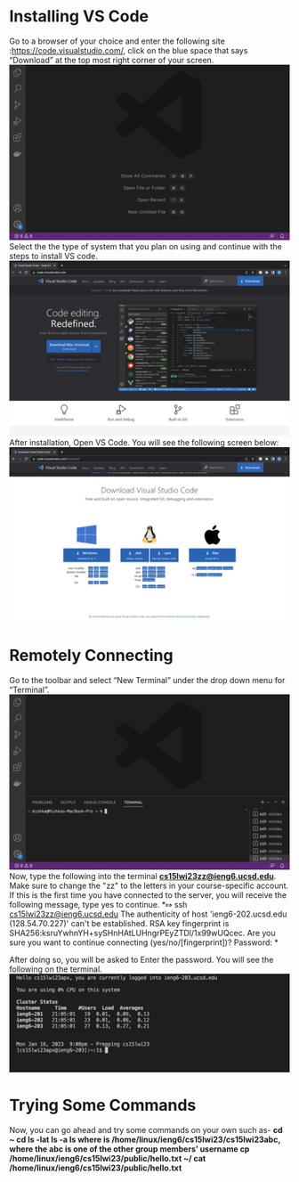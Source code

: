 # Installing VS Code 
Go to a browser of your choice and enter the following site :https://code.visualstudio.com/, click on the blue space that says “Download” at the top most right corner of your screen. 
![Image](ss1.png)
Select the the type of system that you plan on using and continue with the steps to install VS code.
![Image](ss2.png)
After installation, Open VS Code. You will see the following screen below:
![Image](ss3.png)

# Remotely Connecting
Go to the toolbar and select “New Terminal” under the drop down menu for “Terminal”. 
![Image](ss4.png)
Now, type the following into the terminal **cs15lwi23zz@ieng6.ucsd.edu**. Make sure to change the "zz" to  the letters in your course-specific account.
If this is the first time you have connected to the server, you will receive the following message, type yes to continue. 
*⤇ ssh cs15lwi23zz@ieng6.ucsd.edu
The authenticity of host 'ieng6-202.ucsd.edu (128.54.70.227)' can't be established.
RSA key fingerprint is SHA256:ksruYwhnYH+sySHnHAtLUHngrPEyZTDl/1x99wUQcec.
Are you sure you want to continue connecting (yes/no/[fingerprint])? 
Password: *

After doing so, you will be asked to Enter the password. 
You will see the following on the terminal. 
![Image](ss5.png)

# Trying Some Commands
Now, you can go ahead and try some commands on your own such as-
**cd ~
cd
ls -lat
ls -a
ls <directory> where <directory> is /home/linux/ieng6/cs15lwi23/cs15lwi23abc, where the abc is one of the other group members’ username
cp /home/linux/ieng6/cs15lwi23/public/hello.txt ~/
cat /home/linux/ieng6/cs15lwi23/public/hello.txt** 


